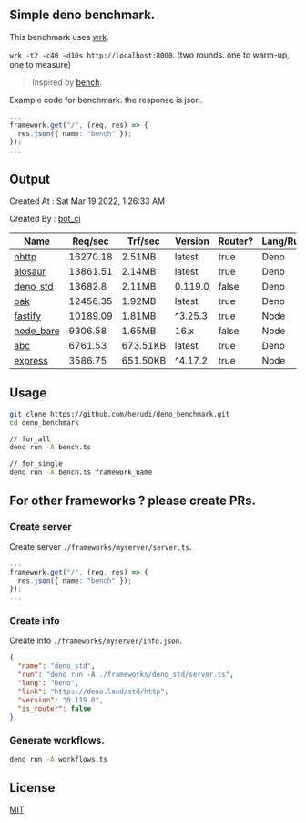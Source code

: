 ## Simple deno benchmark.
This benchmark uses [wrk](https://github.com/wg/wrk).

`wrk -t2 -c40 -d10s http://localhost:8000`. (two rounds. one to warm-up, one to measure)

> Inspired by [bench](https://github.com/denosaurs/bench).

Example code for benchmark. the response is json.
```ts
...
framework.get("/", (req, res) => {
  res.json({ name: "bench" });
});
...
```

## Output
Created At : Sat Mar 19 2022, 1:26:33 AM

Created By : [bot_ci](https://github.com/herudi/deno_benchmarks/commits?author=github-actions%5Bbot%5D)

|Name|Req/sec|Trf/sec|Version|Router?|Lang/Runtime|
|----|----|----|----|----|----|
|[nhttp](https://github.com/nhttp/nhttp)|16270.18|2.51MB|latest|true|Deno|
|[alosaur](https://github.com/alosaur/alosaur)|13861.51|2.14MB|latest|true|Deno|
|[deno_std](https://deno.land/std/http)|13682.8|2.11MB|0.119.0|false|Deno|
|[oak](https://github.com/oakserver/oak)|12456.35|1.92MB|latest|true|Deno|
|[fastify](https://github.com/fastify/fastify)|10189.09|1.81MB|^3.25.3|true|Node|
|[node_bare](https://nodejs.org)|9306.58|1.65MB|16.x|false|Node|
|[abc](https://deno.land/x/abc)|6761.53|673.51KB|latest|true|Deno|
|[express](https://github.com/expressjs/express)|3586.75|651.50KB|^4.17.2|true|Node|


## Usage
```bash
git clone https://github.com/herudi/deno_benchmark.git
cd deno_benchmark

// for_all
deno run -A bench.ts

// for_single
deno run -A bench.ts framework_name
```
## For other frameworks ? please create PRs.
### Create server
Create server `./frameworks/myserver/server.ts`.
```ts
...
framework.get("/", (req, res) => {
  res.json({ name: "bench" });
});
...
```
### Create info
Create info `./frameworks/myserver/info.json`.
```json
{
  "name": "deno_std",
  "run": "deno run -A ./frameworks/deno_std/server.ts",
  "lang": "Deno",
  "link": "https://deno.land/std/http",
  "version": "0.119.0",
  "is_router": false
}
```
### Generate workflows.
```bash
deno run -A workflows.ts
```
## License

[MIT](LICENSE)

